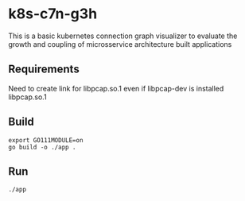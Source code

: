 # k8s-c7n-g3h
This is a basic kubernetes connection graph visualizer to evaluate the growth
and coupling of microsservice architecture built applications

## Requirements
Need to create link for libpcap.so.1 even if libpcap-dev is installed
libpcap.so.1

## Build

``` shell
export GO111MODULE=on
go build -o ./app .
```

## Run

``` shell
./app
```
